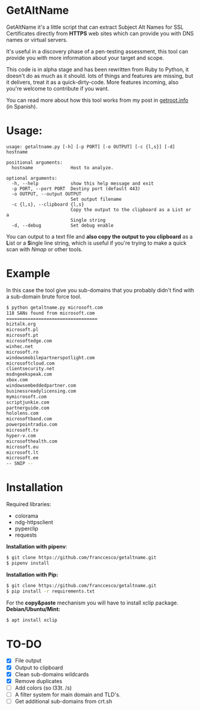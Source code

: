 # GetAltName
GetAltName it's a little script that can extract Subject Alt Names for SSL Certificates directly from **HTTPS** web sites which can provide you with DNS names or virtual servers.

It's useful in a discovery phase of a pen-testing assessment, this tool can provide you with more information about your target and scope.

This code is in alpha stage and has been rewritten from Ruby to Python, it doesn't do as much as it should. lots of things and features are missing, but it delivers, treat it as a quick-dirty-code. More features incoming, also you're welcome to contribute if you want.

You can read more about how this tool works from my post in [getroot.info](https://getroot.info/tip-getaltname/) (in Spanish).

# Usage:
```
usage: getaltname.py [-h] [-p PORT] [-o OUTPUT] [-c {l,s}] [-d] hostname

positional arguments:
  hostname              Host to analyze.

optional arguments:
  -h, --help            show this help message and exit
  -p PORT, --port PORT  Destiny port (default 443)
  -o OUTPUT, --output OUTPUT
                        Set output filename
  -c {l,s}, --clipboard {l,s}
                        Copy the output to the clipboard as a List or a
                        Single string
  -d, --debug           Set debug enable
```

You can output to a text file and **also copy the output to you clipboard** as a **L**ist or a **S**ingle line string, which is useful if you're trying to make a quick scan with _Nmap_ or other tools.

# Example
In this case the tool give you sub-domains that you probably didn't find with a sub-domain brute force tool.

```sh
$ python getaltname.py microsoft.com
118 SANs found from microsoft.com
==================================
biztalk.org
microsoft.pl
microsoft.pt
microsoftedge.com
winhec.net
microsoft.ro
windowsmobilepartnerspotlight.com
microsoftcloud.com
clientsecurity.net
msdngeekspeak.com
xbox.com
windowsembeddedpartner.com
businessreadylicensing.com
mymicrosoft.com
scriptjunkie.com
partnerguide.com
hololens.com
microsoftband.com
powerpointradio.com
microsoft.tv
hyper-v.com
microsofthealth.com
microsoft.eu
microsoft.lt
microsoft.ee
-- SNIP --
```

# Installation
Required libraries:
* colorama
* ndg-httpsclient
* pyperclip
* requests

**Installation with pipenv**:
```sh
$ git clone https://github.com/franccesco/getaltname.git
$ pipenv install
```

**Installation with Pip:**
```sh
$ git clone https://github.com/franccesco/getaltname.git
$ pip install -r requirements.txt
```

For the **copy&paste** mechanism you will have to install xclip package.
**Debian/Ubuntu/Mint:**
```sh
$ apt install xclip
```

# TO-DO
- [x] File output
- [x] Output to clipboard
- [x] Clean sub-domains wildcards
- [x] Remove duplicates
- [ ] Add colors (so l33t. /s)
- [ ] A filter system for main domain and TLD's.
- [ ] Get additional sub-domains from crt.sh
